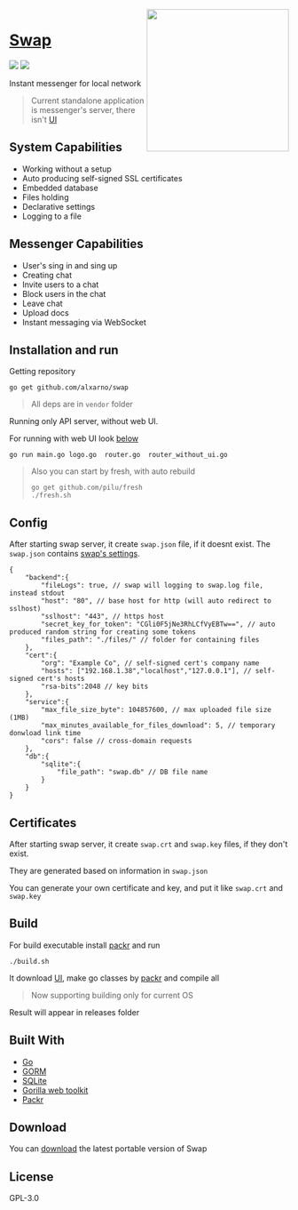 <img src="https://i.imgur.com/gtXdkk6.png" align="right" width="256"/>

# [Swap](https://github.com/alxarno/swap)


![](https://img.shields.io/badge/price-free-%235F2FE1.svg)
![](https://img.shields.io/badge/version-0.0.1-green.svg)

Instant messenger for local network 

> Current standalone application is messenger's server, there isn't [UI](https://github.com/alxarno/swap-ui)

## System Capabilities
* Working without a setup
* Auto producing self-signed SSL certificates
* Embedded database
* Files holding
* Declarative settings
* Logging to a file

## Messenger Capabilities
* User's sing in and sing up
* Creating chat
* Invite users to a chat
* Block users in the chat
* Leave chat
* Upload docs
* Instant messaging via WebSocket


## Installation and run

Getting repository 

```
go get github.com/alxarno/swap
```
> All deps are in `vendor` folder

Running only API server, without web UI.

For running with web UI look [below](#build)

```
go run main.go logo.go  router.go  router_without_ui.go
```

> Also you can start by fresh, with auto rebuild
>```
> go get github.com/pilu/fresh
> ./fresh.sh
>```

## Config

After starting swap server, it create `swap.json` file, if it doesnt exist. The `swap.json` contains [swap's settings](https://github.com/alxarno/swap/blob/master/settings/settings.go).

```
{
	"backend":{
		"fileLogs": true, // swap will logging to swap.log file, instead stdout
		"host": "80", // base host for http (will auto redirect to sslhost)
		"sslhost": "443", // https host
		"secret_key_for_token": "CGli0F5jNe3RhLCfVyEBTw==", // auto produced random string for creating some tokens
		"files_path": "./files/" // folder for containing files
	},
	"cert":{
		"org": "Example Co", // self-signed cert's company name 
		"hosts": ["192.168.1.38","localhost","127.0.0.1"], // self-signed cert's hosts
		"rsa-bits":2048 // key bits
	},
	"service":{
		"max_file_size_byte": 104857600, // max uploaded file size (1MB)
		"max_minutes_available_for_files_download": 5, // temporary donwload link time
		"cors": false // cross-domain requests
	},
	"db":{
		"sqlite":{
			"file_path": "swap.db" // DB file name
		}
	}
}
```

## Certificates

After starting swap server, it create `swap.crt` and `swap.key` files, if they don't exist.

They are generated based on information in `swap.json`

You can generate your own certificate and key, and put it like `swap.crt` and `swap.key`


## Build 

For build executable install [packr](https://github.com/gobuffalo/packr) and run
```
./build.sh
```

It download [UI](https://github.com/alxarno/swap-ui), make go classes by [packr](https://github.com/gobuffalo/packr) and compile all

> Now supporting building only for current OS

Result will appear in releases folder

## Built With
* [Go](https://github.com/golang/go)
* [GORM](https://github.com/jinzhu/gorm)
* [SQLite](https://www.sqlite.org/index.html)
* [Gorilla web toolkit](https://github.com/gorilla)
* [Packr ](https://github.com/gobuffalo/packr)

## Download
You can [download](https://github.com/alxarno/swap/releases) the latest portable version of Swap

License
----
GPL-3.0